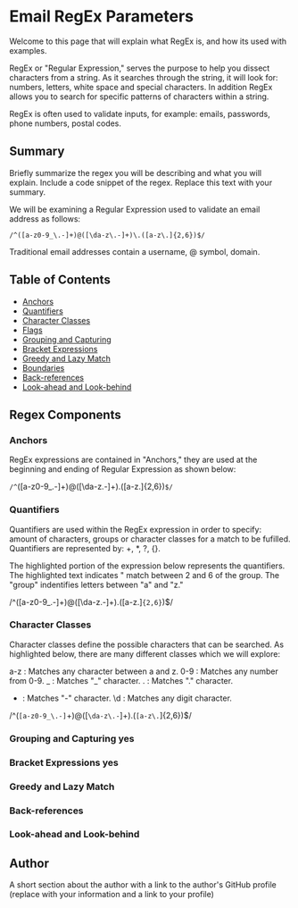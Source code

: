 # Email RegEx Parameters

Welcome to this page that will explain what RegEx is, and how its used with examples. 

RegEx or "Regular Expression," serves the purpose to help you dissect characters from a string. As it searches through the string, it will look for: numbers, letters, white space and special characters. In addition RegEx allows you to search for specific patterns of characters within a string.

RegEx is often used to validate inputs, for example: emails, passwords, phone numbers, postal codes.

## Summary

Briefly summarize the regex you will be describing and what you will explain. Include a code snippet of the regex. Replace this text with your summary.

We will be examining a Regular Expression used to validate an email address as follows:

`/^([a-z0-9_\.-]+)@([\da-z\.-]+)\.([a-z\.]{2,6})$/`

Traditional email addresses contain a username, @ symbol, domain. 

## Table of Contents

- [Anchors](#anchors)
- [Quantifiers](#quantifiers)
- [Character Classes](#character-classes)
- [Flags](#flags)
- [Grouping and Capturing](#grouping-and-capturing)
- [Bracket Expressions](#bracket-expressions)
- [Greedy and Lazy Match](#greedy-and-lazy-match)
- [Boundaries](#boundaries)
- [Back-references](#back-references)
- [Look-ahead and Look-behind](#look-ahead-and-look-behind)

## Regex Components

### Anchors

RegEx expressions are contained in "Anchors," they are used at the beginning and ending of Regular Expression as shown below:

`/^`([a-z0-9_\.-]+)@([\da-z\.-]+)\.([a-z\.]{2,6})`$/`

### Quantifiers

Quantifiers are used within the RegEx expression in order to specify: amount of characters, groups or character classes for a match to be fufilled. Quantifiers are represented by: +, *, ?, {}.

The highlighted portion of the expression below represents the quantifiers. The highlighted text indicates " match between 2 and 6 of the group. The "group" indentifies letters between "a" and "z."

/^([a-z0-9_\.-]+)@([\da-z\.-]+)\.([a-z\.]`{2,6}`)$/

### Character Classes

Character classes define the possible characters that can be searched. As highlighted below, there are many different classes which we will explore:

a-z : Matches any character between a and z.
0-9 : Matches any number from 0-9.
_ : Matches "_" character.
\. : Matches "." character.
- : Matches "-" character.
\d : Matches any digit character.


/^(`[a-z0-9_\.-]`+)@([`\da-z\.-`]+)\.(`[a-z\.`]{2,6})$/



### Grouping and Capturing yes

### Bracket Expressions yes

### Greedy and Lazy Match 

### Back-references

### Look-ahead and Look-behind

## Author

A short section about the author with a link to the author's GitHub profile (replace with your information and a link to your profile)
